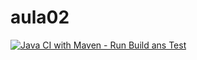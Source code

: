 # aula02


[![Java CI with Maven -  Run Build ans Test](https://github.com/Dandavi/aula02/actions/workflows/maven.yml/badge.svg)](https://github.com/Dandavi/aula02/actions/workflows/maven.yml)
